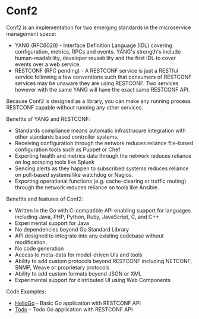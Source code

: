 # Conf2
Conf2 is an implementation for two emerging standards in the microservice management space:

* YANG (RFC6020) - Interface Definition Language (IDL) covering configuration, metrics, RPCs and events. YANG's strength's include human-readability, developer reusability and the first IDL to cover events over a web service.
* RESTCONF (RFC pending) - A RESTCONF service is just a RESTful service following a few conventions such that consumers of RESTCONF services may be unaware they are using RESTCONF. Two services however with the same YANG will have the exact same RESTCONF API.

Because Conf2 is designed as a library, you can make any running process RESTCONF capable without running any other services.

Benefits of YANG and RESTCONF:
* Standards compliance means automatic infrastrucure integration with other standards based controller systems.
* Receiving configuration through the network reduces reliance file-based configuration tools such as Puppet or Chef
* Exporting health and metrics data through the network reduces reliance on log scraping tools like Splunk
* Sending alerts as they happen to subscribed systems reduces reliance on poll-based systems like watchdog or Nagios.
* Exporting operational functions (e.g. cache-clearing or traffic routing) through the network reduces reliance on tools like Ansible.

Benefits and features of Conf2:
* Written in the Go with C-compatible API enabling support for languages including Java, PHP, Python, Ruby, JavaScript, C, and C++
* Experimental support for Java
* No dependencies beyond Go Standard Library
* API designed to integrate into any existing codebase without modification.
* No code generation
* Access to meta-data for model-driven UIs and tools
* Ability to add custom protocols beyond RESTCONF including NETCONF, SNMP, Weave or proprietary protocols
* Ability to add custom formats beyond JSON or XML
* Experimental support for distributed UI using Web Components

Code Examples:
* [HelloGo](examples/helloGo/README.md) - Basic Go application with RESTCONF API
* [Todo](examples/todo/README.md) - Todo Go application with RESTCONF API
